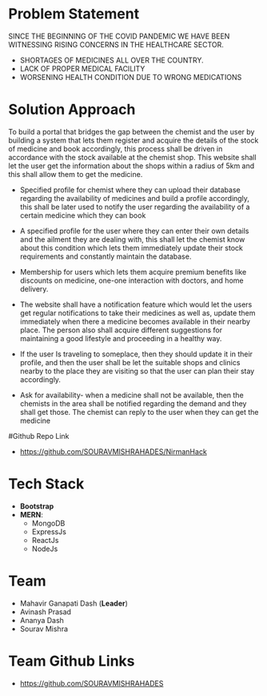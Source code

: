 
# Problem Statement

SINCE THE BEGINNING OF THE COVID PANDEMIC WE HAVE BEEN WITNESSING RISING CONCERNS IN THE HEALTHCARE SECTOR.

- SHORTAGES OF MEDICINES ALL OVER THE COUNTRY.
- LACK OF PROPER MEDICAL FACILITY
- WORSENING HEALTH CONDITION DUE TO WRONG MEDICATIONS

# Solution Approach

To build a portal that bridges the gap between the chemist and the user by building a system that lets them register and acquire the details of the stock of medicine and book accordingly, this process shall be driven in accordance with the stock available at the chemist shop. This website shall let the user get the information about the shops within a radius of 5km and this shall allow them to get the medicine.

- Specified profile for chemist where they can upload their database regarding the availability of medicines and build a profile accordingly, this shall be later used to notify the user regarding the availability of a certain medicine which they can book

- A specified profile for the user where they can enter their own details and the ailment they are dealing with, this shall let the chemist know about this condition which lets them immediately update their stock requirements and constantly maintain the database.

- Membership for users which lets them acquire premium benefits like discounts on medicine, one-one interaction with doctors, and home delivery.

- The website shall have a notification feature which would let the users get regular notifications to take their medicines as well as, update them immediately when there a medicine becomes available in their nearby place. The person also shall acquire different suggestions for maintaining a good lifestyle and proceeding in a healthy way.

- If the user Is traveling to someplace, then they should update it in their profile, and then the user shall be let the suitable shops and clinics nearby to the place they are visiting so that the user can plan their stay accordingly.

- Ask for availability- when a medicine shall not be available, then the chemists in the area shall be notified regarding the demand and they shall get those. The chemist can reply to the user when they can get the medicine

#Github Repo Link
- https://github.com/SOURAVMISHRAHADES/NirmanHack

# Tech Stack
- **Bootstrap**
- **MERN**: 
	- MongoDB
	- ExpressJs
	- ReactJs
	- NodeJs
					

# Team
- Mahavir Ganapati Dash (**Leader**)
- Avinash Prasad
- Ananya Dash
- Sourav Mishra

# Team Github Links
- https://github.com/SOURAVMISHRAHADES
